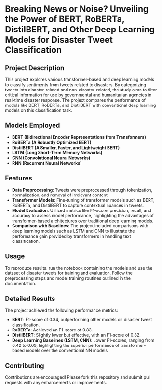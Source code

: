 # Breaking News or Noise? Unveiling the Power of BERT, RoBERTa, DistilBERT, and Other Deep Learning Models for Disaster Tweet Classification

## Project Description
This project explores various transformer-based and deep learning models to classify sentiments from tweets related to disasters. By categorizing tweets into disaster-related and non-disaster-related, the study aims to filter critical information for use by governmental and humanitarian agencies in real-time disaster response. The project compares the performance of models like BERT, RoBERTa, and DistilBERT with conventional deep learning models on this classification task.

## Models Employed
- **BERT (Bidirectional Encoder Representations from Transformers)**
- **RoBERTa (A Robustly Optimized BERT)** 
- **DistilBERT (A Smaller, Faster, and Lightweight BERT)**
- **LSTM (Long Short-Term Memory Networks)**
- **CNN (Convolutional Neural Networks)**
- **RNN (Recurrent Neural Networks)**

## Features
- **Data Preprocessing**: Tweets were preprocessed through tokenization, normalization, and removal of irrelevant content.
- **Transformer Models**: Fine-tuning of transformer models such as BERT, RoBERTa, and DistilBERT to capture contextual nuances in tweets.
- **Model Evaluation**: Utilized metrics like F1-score, precision, recall, and accuracy to assess model performance, highlighting the advantages of transformer-based architectures over traditional deep learning models.
- **Comparison with Baselines**: The project included comparisons with deep learning models such as LSTM and CNN to illustrate the performance gain provided by transformers in handling text classification.

## Usage
To reproduce results, run the notebook containing the models and use the dataset of disaster tweets for training and evaluation. Follow the preprocessing steps and model training routines outlined in the documentation.

## Detailed Results
The project achieved the following performance metrics:
- **BERT**: F1-score of 0.84, outperforming other models on disaster tweet classification.
- **RoBERTa**: Achieved an F1-score of 0.83.
- **DistilBERT**: Slightly lower but effective, with an F1-score of 0.82.
- **Deep Learning Baselines (LSTM, CNN)**: Lower F1-scores, ranging from 0.42 to 0.69, highlighting the superior performance of transformer-based models over the conventional NN models.

## Contributing
Contributions are encouraged! Please fork this repository and submit pull requests with any enhancements or improvements.

